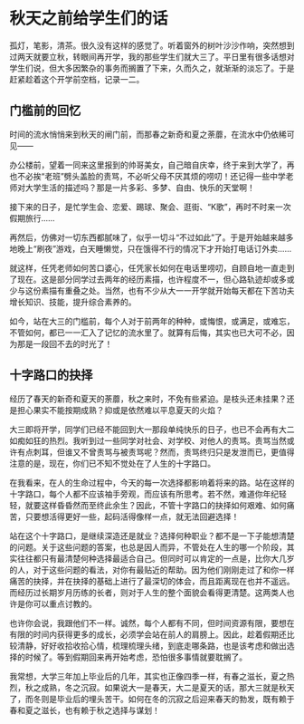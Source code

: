 # 秋天之前给学生们的话

孤灯，笔影，清茶。很久没有这样的感觉了。听着窗外的树叶沙沙作响，突然想到过两天就要立秋，转眼间再开学，我的那些学生们就大三了。平日里有很多话想对学生们说，但大多因繁杂的事务而搁置了下来，久而久之，就渐渐的淡忘了。于是赶紧趁着这个开学前空档，记录一二。

## 门槛前的回忆

时间的流水悄悄来到秋天的闸门前，而那春之新奇和夏之荼蘼，在流水中仍依稀可见——

办公楼前，望着一同来这里报到的帅哥美女，自己暗自庆幸，终于来到大学了，再也不必挨“老班”劈头盖脸的责骂，不必听父母不厌其烦的唠叨！还记得一些中学老师对大学生活的描述吗？那是一片多彩、多梦、自由、快乐的天堂啊！

接下来的日子，是忙学生会、恋爱、踢球、聚会、逛街、“K歌”，再时不时来一次假期旅行……

再然后，仿佛对一切东西都腻味了，似乎一切斗“不过如此”了。于是开始越来越多地晚上“刷夜”游戏，白天睡懒觉，只在饿得不行的情况下才开始打电话订外卖……

就这样，任凭老师如何苦口婆心，任凭家长如何在电话里唠叨，自顾自地一直走到了现在。这是部分同学过去两年的经历素描，也许程度不一，但心路轨迹却或多或少与这份素描有重叠之处。当然，也有不少从大一一开学就开始每天都在下苦功夫增长知识、技能，提升综合素养的。

如今，站在大三的门槛前，每个人对于前两年的种种，或悔恨，或满足，或难忘，不管如何，都已一一汇入了记忆的流水里了。就算有后悔，其实也已大可不必，因为那是一段回不去的时光了！

## 十字路口的抉择

经历了春天的新奇和夏天的荼蘼，秋之来时，不免有些紧迫。是枝头还未挂果？还是担心果实不能按期成熟？抑或是依然难以平息夏天的火焰？

大三即将开学，同学们已经不能回到大一那段单纯快乐的日子，也已不会再有大二如痴如狂的热烈。我听到过一些同学对社会、对学校、对他人的责骂。责骂当然或许有点刺耳，但谁又不曾责骂与被责骂呢？然而，责骂终归只是发泄而已，更值得注意的是，现在，你们已不知不觉处在了人生的十字路口。

在我看来，在人的生命过程中，今天的每一次选择都影响着将来的路。站在这样的十字路口，每个人都不应该袖手旁观，而应该有所思考。若不然，难道你年纪轻轻，就要这样昏昏然而至终此余生？因此，不管十字路口的抉择如何艰难、如何痛苦，只要想活得更好一些，起码活得像样一点，就无法回避选择！

站在这个十字路口，是继续深造还是就业？选择何种职业？都不是一下子能想清楚的问题。关于这些问题的答案，也总是因人而异，不管处在人生的哪一个阶段，其实往往都只有最清楚何种选择最适合自己。但同时可以肯定的一点是，比你大几岁的人，对于这些问题的看法，对你有最贴近的帮助。因为他们刚刚走过了和你一样痛苦的抉择，并在抉择的基础上进行了最深切的体会，而且距离现在也并不遥远。而经历过长期岁月历练的长者，则对于人生的整个面貌会看得更清楚。这两类人也许是你可以重点讨教的。

也许你会说，我跟他们不一样。诚然，每个人都有不同，但时间资源有限，要想在有限的时间内获得更多的成长，必须学会站在前人的肩膀上。因此，趁着假期还比较清静，好好收拾收拾心情，梳理梳理头绪，到底走哪条路，也是该考虑和做出选择的时候了。等到假期回来再开始考虑，恐怕很多事情就要耽搁了。

我常想，大学三年加上毕业后的几年，其实也正像四季一样，有春之滋长，夏之热烈，秋之成熟，冬之沉寂。如果说大一是春天，大二是夏天的话，那大三就是秋天了，而冬则是毕业后的埋头苦干。如何在冬的沉寂之后迎来春天的勃发，既有赖于春和夏之滋长，也有赖于秋之选择与谋划！
